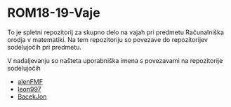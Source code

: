 # ROM18-19-Vaje

To je spletni repozitorij za skupno delo na vajah pri predmetu Računalniška orodja v matematiki.
Na tem repozitoriju so povezave do repozitorijev sodelujočih pri predmetu.

V nadaljevanju so našteta uporabniška imena s povezavami na repozitorije sodelujočih

- [alenFMF](https://github.com/alenFMF/ROM18-19-Vaje)
- [leon997](https://github.com/leon997/ROM)
- [BacekJon](https://github.com/BacekJon/ROM)
